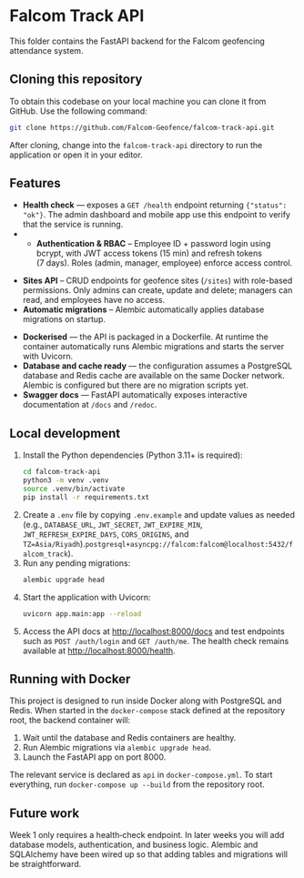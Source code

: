 # Falcom Track API

This folder contains the FastAPI backend for the Falcom geofencing attendance system.

## Cloning this repository

To obtain this codebase on your local machine you can clone it from GitHub.  Use the following command:

```bash
git clone https://github.com/Falcom-Geofence/falcom-track-api.git
```

After cloning, change into the `falcom-track-api` directory to run the application or open it in your editor.

## Features

* **Health check** — exposes a `GET /health` endpoint returning `{"status": "ok"}`.  The admin dashboard and mobile app use this endpoint to verify that the service is running.
* - **Authentication & RBAC** – Employee ID + password login using bcrypt, with JWT access tokens (15 min) and refresh tokens (7 days). Roles (admin, manager, employee) enforce access control.
- **Sites API** – CRUD endpoints for geofence sites (`/sites`) with role-based permissions. Only admins can create, update and delete; managers can read, and employees have no access.
- **Automatic migrations** – Alembic automatically applies database migrations on startup.

* **Dockerised** — the API is packaged in a Dockerfile.  At runtime the container automatically runs Alembic migrations and starts the server with Uvicorn.
* **Database and cache ready** — the configuration assumes a PostgreSQL database and Redis cache are available on the same Docker network.  Alembic is configured but there are no migration scripts yet.
* **Swagger docs** — FastAPI automatically exposes interactive documentation at `/docs` and `/redoc`.

## Local development

1. Install the Python dependencies (Python 3.11+ is required):
   ```bash
   cd falcom-track-api
   python3 -m venv .venv
   source .venv/bin/activate
   pip install -r requirements.txt
   ```
2. Create a `.env` file by copying `.env.example` and update values as needed (e.g., `DATABASE_URL`, `JWT_SECRET`, `JWT_EXPIRE_MIN`, `JWT_REFRESH_EXPIRE_DAYS`, `CORS_ORIGINS`, and `TZ=Asia/Riyadh`).`postgresql+asyncpg://falcom:falcom@localhost:5432/falcom_track`).
3. Run any pending migrations:
   ```bash
   alembic upgrade head
   ```
4. Start the application with Uvicorn:
   ```bash
   uvicorn app.main:app --reload
   ```
5. Access the API docs at [http://localhost:8000/docs](http://localhost:8000/docs) and test endpoints such as `POST /auth/login` and `GET /auth/me`. The health check remains available at [http://localhost:8000/health](http://localhost:8000/health).

## Running with Docker

This project is designed to run inside Docker along with PostgreSQL and Redis.  When started in the `docker-compose` stack defined at the repository root, the backend container will:

1. Wait until the database and Redis containers are healthy.
2. Run Alembic migrations via `alembic upgrade head`.
3. Launch the FastAPI app on port 8000.

The relevant service is declared as `api` in `docker-compose.yml`.  To start everything, run `docker-compose up --build` from the repository root.

## Future work

Week 1 only requires a health‑check endpoint.  In later weeks you will add database models, authentication, and business logic.  Alembic and SQLAlchemy have been wired up so that adding tables and migrations will be straightforward.
